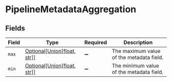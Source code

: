 # PipelineMetadataAggregation


## Fields

| Field                                                                                | Type                                                                                 | Required                                                                             | Description                                                                          |
| ------------------------------------------------------------------------------------ | ------------------------------------------------------------------------------------ | ------------------------------------------------------------------------------------ | ------------------------------------------------------------------------------------ |
| `max`                                                                                | [Optional[Union[float, str]]](../../models/shared/maximumvalueofthemetadatafield.md) | :heavy_minus_sign:                                                                   | The maximum value of the metadata field.                                             |
| `min`                                                                                | [Optional[Union[float, str]]](../../models/shared/minimumvalueofthemetadatafield.md) | :heavy_minus_sign:                                                                   | The minimum value of the metadata field.                                             |